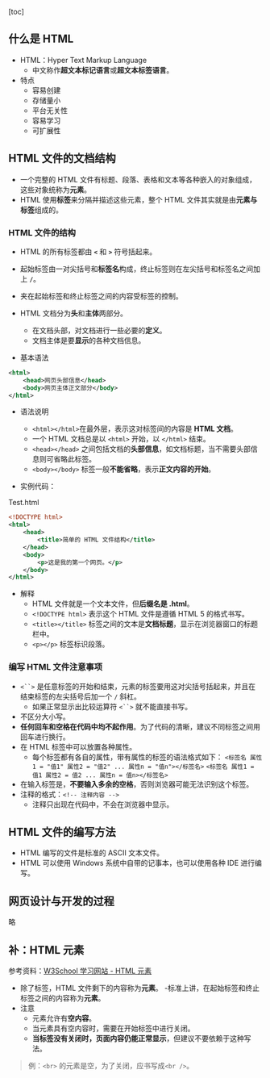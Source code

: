 [toc]

## 什么是 HTML

- HTML：Hyper Text Markup Language
	- 中文称作**超文本标记语言**或**超文本标签语言**。
- 特点
	- 容易创建
	- 存储量小
	- 平台无关性
	- 容易学习
	- 可扩展性

## HTML 文件的文档结构

- 一个完整的 HTML 文件有标题、段落、表格和文本等各种嵌入的对象组成，这些对象统称为**元素**。
- HTML 使用**标签**来分隔并描述这些元素，整个 HTML 文件其实就是由**元素与标签**组成的。

### HTML 文件的结构

- HTML 的所有标签都由 **`<`** 和 **`>`** 符号括起来。
- 起始标签由一对尖括号和**标签名**构成，终止标签则在左尖括号和标签名之间加上 **`/`**。
- 夹在起始标签和终止标签之间的内容受标签的控制。
- HTML 文档分为**头**和**主体**两部分。
	- 在文档头部，对文档进行一些必要的**定义**。
	- 文档主体是要**显示**的各种文档信息。

- 基本语法
```xml
<html>
	<head>网页头部信息</head>
	<body>网页主体正文部分</body>
</html>
```

- 语法说明
	- `<html></html>`在最外层，表示这对标签间的内容是 **HTML 文档**。
	- 一个 HTML 文档总是以 `<html>` 开始，以 `</html>` 结束。
	- `<head></head>` 之间包括文档的**头部信息**，如文档标题，当不需要头部信息则可省略此标签。
	- `<body></body>` 标签一般**不能省略**，表示**正文内容的开始**。

- 实例代码：

Test.html
```xml
<!DOCTYPE html>
<html>
	<head>
		<title>简单的 HTML 文件结构</title>
	</head>
	<body>
		<p>这是我的第一个网页。</p>
	</body>
</html>
```

- 解释
	- HTML 文件就是一个文本文件，但**后缀名是 .html**。
	- `<!DOCTYPE html>` 表示这个 HTML 文件是遵循 HTML 5 的格式书写。
	- `<title></title>` 标签之间的文本是**文档标题**，显示在浏览器窗口的标题栏中。
	- `<p></p>` 标签标识段落。

### 编写 HTML 文件注意事项

- `<``>` 是任意标签的开始和结束，元素的标签要用这对尖括号括起来，并且在结束标签的左尖括号后加一个 `/` 斜杠。
	- 如果正常显示出比较运算符 `<``>` 就不能直接书写。
- 不区分大小写。
- **任何回车和空格在代码中均不起作用**。为了代码的清晰，建议不同标签之间用回车进行换行。
- 在 HTML 标签中可以放置各种属性。
	- 每个标签都有各自的属性，带有属性的标签的语法格式如下：
	  `<标签名 属性1 = "值1" 属性2 = "值2" ... 属性n = "值n"></标签名>`
	  `<标签名 属性1 = 值1 属性2 = 值2 ... 属性n = 值n></标签名>`
- 在输入标签是，**不要输入多余的空格**，否则浏览器可能无法识别这个标签。
- 注释的格式：`<!-- 注释内容 -->`
	- 注释只出现在代码中，不会在浏览器中显示。

## HTML 文件的编写方法

- HTML 编写的文件是标准的 ASCII 文本文件。
- HTML 可以使用 Windows 系统中自带的记事本，也可以使用各种 IDE 进行编写。

## 网页设计与开发的过程

略

## 补：HTML 元素

参考资料：[W3School 学习网站 - HTML 元素](http://www.w3school.com.cn/html/html_elements.asp)

- 除了标签，HTML 文件剩下的内容称为**元素**。
	-标准上讲，在起始标签和终止标签之间的内容称为**元素**。
- 注意
	- 元素允许有**空内容**。
	- 当元素具有空内容时，需要在开始标签中进行关闭。
	- **当标签没有关闭时，页面内容仍能正常显示**，但建议不要依赖于这种写法。

> 例：`<br>` 的元素是空，为了关闭，应书写成`<br />`。
